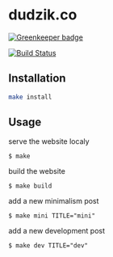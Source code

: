 # dudzik.co

[![Greenkeeper badge](https://badges.greenkeeper.io/doodzik/dudzik.co.svg)](https://greenkeeper.io/)

[![Build Status](https://travis-ci.org/doodzik/dudzik.co.svg?branch=master)](https://travis-ci.org/doodzik/dudzik.co)

## Installation

```bash
make install
```

## Usage

serve the website localy
```
$ make
```

build the website
```
$ make build
```

add a new minimalism post
```
$ make mini TITLE="mini"
```

add a new development post
```
$ make dev TITLE="dev"
```

